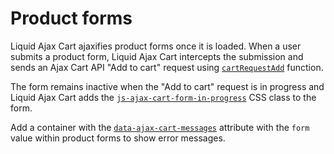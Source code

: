 # Product forms

Liquid Ajax Cart ajaxifies product forms once it is loaded. When a user submits a product form, Liquid Ajax Cart intercepts the submission and sends an Ajax Cart API "Add to cart" request using [`cartRequestAdd`](/reference/cartRequestAdd) function.

The form remains inactive when the "Add to cart" request is in progress and Liquid Ajax Cart adds the [`js-ajax-cart-form-in-progress`](/reference/js-ajax-cart-form-in-progress/) CSS class to the form.

Add a container with the [`data-ajax-cart-messages`](/reference/data-ajax-cart-messages/) attribute with the `form` value within product forms to show error messages.
